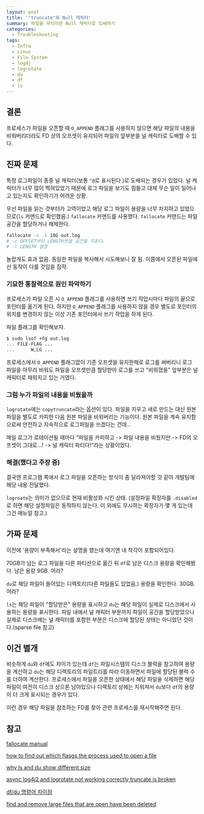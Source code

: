 ```yaml
---
layout: post
title: '"truncate"와 Null 캐릭터'
summary: 파일을 무의미한 Null 캐릭터로 도배하기
categories:
  - Troubleshooting
tags:
  - Infra
  - Linux
  - File System
  - log4j
  - logrotate
  - du
  - df
  - ls
---
```


## 결론

프로세스가 파일을 오픈할 때 `O_APPEND` 플래그를 사용하지 않으면
해당 파일의 내용을 비워버리더라도 FD 상의 오프셋이 유지되어 파일의 앞부분을
널 캐릭터로 도배할 수 있다.

## 진짜 문제

특정 로그파일이 종종 널 캐릭터(보통 `^@`로 표시된다.)로 도배되는 경우가 있었다.
널 캐릭터가 너무 많이 찍혀있었기 때문에 로그 파일을 보기도 힘들고 대체 무슨 일이 일어나고 있는지도 확인하기가 어려운 상황.

우선 파일을 읽는 것부터가 고역이었고 해당 로그 파일이 용량을 너무 차지하고 있었으므로(`ls` 커맨드로 확인했음.) `fallocate` 커맨드를 사용했다.
`fallocate` 커맨드는 파일 공간을 할당하거나 해제한다.

```bash
fallocate -c -l 10G out.log
# -c OFFSET부터 LENGTH만큼 공간을 지운다.
# -l LENGTH 설정
```

놀랍게도 효과 없음.
동일한 파일을 복사해서 시도해보니 잘 됨.
이쯤에서 오픈된 파일에선 동작이 다를 것임을 짐작.

### 기묘한 통찰력으로 원인 파악하기

프로세스가 파일 오픈 시 `O_APPEND` 플래그를 사용하면 쓰기 작업시마다 파일의 끝으로 포인터를 옮기게 된다.
하지만 `O_APPEND` 플래그를 사용하지 않을 경우 별도로 포인터의 위치를 변경하지 않는 이상 기존 포인터에서 쓰기 작업을 하게 된다.

파일 플래그를 확인해보자.

```bash
$ sudo lsof +fg out.log
... FILE-FLAG ...
...      W,LG ...
```

프로세스에서 `O_APPEND` 플래그없이 기존 오프셋을 유지한채로 로그를 써버리니 로그 파일을 아무리 비워도
파일을 오프셋만큼 할당받아 로그를 쓰고 "비워졌을" 앞부분은 널 캐릭터로 채워지고 있는 거였다.

### 그럼 누가 파일의 내용을 비웠을까

`logrotate`에는 `copytruncate`라는 옵션이 있다.
파일을 지우고 새로 만드는 대신 원본 파일을 별도로 카피한 다음 원본 파일을 비워버리는 기능이다.
원본 파일을 계속 유지함으로써 안전하고 지속적으로 로그파일을 쓰겠다는 건데...

매일 로그가 로테이션될 때마다 "파일을 카피하고 -> 파일 내용을 비웠지만 -> FD의 오프셋이 그대로...! -> 널 캐릭터 파티다!"라는 상황이었다.

### 해결(했다고 주장 중)

결국엔 프로그램 쪽에서 로그 파일을 오픈하는 방식이 좀 달라져야할 것 같아 개발팀에 해당 내용 전달했다.

`logroate`는 의미가 없으므로 현재 비활성화 시킨 상태.
(설정파일 확장자를 `.disabled`로 하면 해당 설정파일은 동작하지 않는다. 이 외에도 무시하는 확장자가 몇 개 있는데 그건 매뉴얼 참고.)

## 가짜 문제

이전에 '용량이 부족해서'라는 설명을 했는데 여기엔 내 착각이 포함되어있다.

70GB가 넘는 로그 파일을 다른 파티션으로 옮긴 뒤 `df`로 남은 디스크 용량을 확인해봤다.
남은 용량 9GB.
어라?

`du`로 해당 파일이 들어있는 디렉토리(다른 파일들도 있었음.) 용량을 확인한다.
30GB.
어라?

`ls`는 해당 파일이 "할당받은" 용량을 표시하고
`du`는 해당 파일이 실제로 디스크에서 사용하는 용량을 표시한다.
파일 내에서 널 캐릭터 부분까지 파일이 공간을 할당받았으나 실제로 디스크에는
널 캐릭터를 포함한 부분은 디스크에 할당된 상태는 아니었던 것이다.(sparse file 참고)

## 이건 별개

비슷하게 `du`와 `df`에도 차이가 있는데 `df`는 파일시스템의 디스크 블럭을 참고하여 용량을 계산하고
`du`는 해당 디렉토리의 파일트리를 따라 이동하면서 파일에 할당된 블럭 수를 더하여 계산한다.
프로세스에서 파일을 오픈한 상태에서 해당 파일을 삭제하면 해당 파일이 여전히 디스크 상으론 남아있으나
디렉토리 상에는 지워져서 `du`보다 `df`의 용량이 더 크게 표시되는 경우가 있다.

이런 경우 해당 파일을 참조하는 FD를 찾아 관련 프로세스를 재시작해주면 된다.

## 참고

[fallocate manual](https://man7.org/linux/man-pages/man1/fallocate.1.html)

[how to find out which flasgs the process used to open a file](https://www.linuxquestions.org/questions/programming-9/how-to-find-out-which-flags-the-process-used-to-open-a-file-4175542258/)

[why ls and du show different size](https://superuser.com/questions/94217/why-ls-and-du-show-different-size)

[async log4j2 and logrotate not working correctly truncate is broken](https://stackoverflow.com/questions/71128523/async-log4j2-and-logrotate-not-working-correctly-truncate-is-broken)

[df/du 명령어 차이점](https://support.bespinglobal.com/ko/support/solutions/articles/73000560685--linux-df-du-명령어-차이점-차이날-때-해결-방법)

[find and remove large files that are open  have been deleted](https://unix.stackexchange.com/questions/68523/find-and-remove-large-files-that-are-open-but-have-been-deleted)

